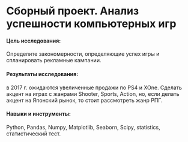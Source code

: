 # Сборный проект. Анализ успешности компьютерных игр

#### Цель исследования:

Определите закономерности, определяющие успех игры и спланировать рекламные кампании.

#### Результаты исследования: 
в 2017 г. ожидаются увеличенные продажи по PS4 и XOne.  Сделать акцент на играх с жанрами Shooter, Sports, Action, но, если делать акцент на Японский рынок, то стоит рассмотреть жанр РПГ.

#### Навыки и инструменты: 
Python, Pandas, Numpy, Matplotlib, Seaborn, Scipy, statistics, статистический тест.
